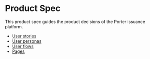# Product Spec

This product spec guides the product decisions of the Porter issuance platform.

- [User stories](user_stories/README.md)
- [User personas](user_personas/README.md)
- [User flows](user_flows/README.md)
- [Pages](pages/README.md)
